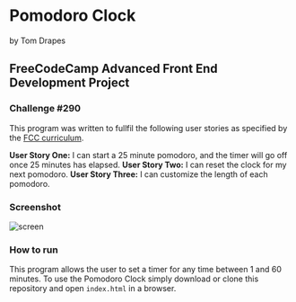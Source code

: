 # Pomodoro Clock
by Tom Drapes
## FreeCodeCamp Advanced Front End Development Project
### Challenge #290

This program was written to fullfil the following user stories as specified by the [FCC curriculum](https://www.freecodecamp.org/challenges/build-a-pomodoro-clock).

**User Story One:** I can start a 25 minute pomodoro, and the timer will go off once 25 minutes has elapsed.
**User Story Two:** I can reset the clock for my next pomodoro.
**User Story Three:** I can customize the length of each pomodoro.

### Screenshot
![screen](https://github.com/doctorApes/calculator/blob/master/img/Screen%20Shot%202017-11-21%20at%202.50.28%20PM.png)

### How to run
This program allows the user to set a timer for any time between 1 and 60 minutes.
To use the Pomodoro Clock simply download or clone this repository and open `index.html` in a browser.  

